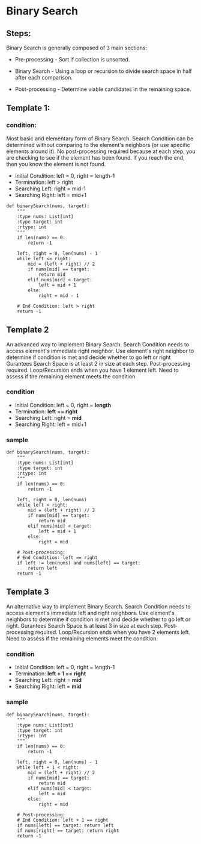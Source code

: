 # Binary Search

## Steps:

Binary Search is generally composed of 3 main sections:

- Pre-processing - Sort if collection is unsorted.

- Binary Search - Using a loop or recursion to divide search space in half after each comparison.

- Post-processing - Determine viable candidates in the remaining space.


## Template 1:

### condition:

Most basic and elementary form of Binary Search. Search Condition can be determined without comparing to the element's neighbors (or use specific elements around it). No post-processing required because at each step, you are checking to see if the element has been found. If you reach the end, then you know the element is not found.


- Initial Condition: left = 0, right = length-1
- Termination: left > right
- Searching Left: right = mid-1
- Searching Right: left = mid+1

```
def binarySearch(nums, target):
    """
    :type nums: List[int]
    :type target: int
    :rtype: int
    """
    if len(nums) == 0:
        return -1

    left, right = 0, len(nums) - 1
    while left <= right:
        mid = (left + right) // 2
        if nums[mid] == target:
            return mid
        elif nums[mid] < target:
            left = mid + 1
        else:
            right = mid - 1

    # End Condition: left > right
    return -1
```

## Template 2

An advanced way to implement Binary Search. Search Condition needs to access element's immediate right neighbor. Use element's right neighbor to determine if condition is met and decide whether to go left or right
Gurantees Search Space is at least 2 in size at each step. Post-processing required. Loop/Recursion ends when you have 1 element left. Need to assess if the remaining element meets the condition

### condition
- Initial Condition: left = 0, right = **length**
- Termination: **left == right**
- Searching Left: right = **mid**
- Searching Right: left = mid+1

### sample

```
def binarySearch(nums, target):
    """
    :type nums: List[int]
    :type target: int
    :rtype: int
    """
    if len(nums) == 0:
        return -1

    left, right = 0, len(nums)
    while left < right:
        mid = (left + right) // 2
        if nums[mid] == target:
            return mid
        elif nums[mid] < target:
            left = mid + 1
        else:
            right = mid

    # Post-processing:
    # End Condition: left == right
    if left != len(nums) and nums[left] == target:
        return left
    return -1

```

## Template 3

An alternative way to implement Binary Search. Search Condition needs to access element's immediate left and right neighbors. Use element's neighbors to determine if condition is met and decide whether to go left or right. Gurantees Search Space is at least 3 in size at each step. Post-processing required. Loop/Recursion ends when you have 2 elements left. Need to assess if the remaining elements meet the condition.


### condition

- Initial Condition: left = 0, right = length-1
- Termination: **left + 1 == right**
- Searching Left: right = **mid**
- Searching Right: left = **mid**

### sample
```
def binarySearch(nums, target):
    """
    :type nums: List[int]
    :type target: int
    :rtype: int
    """
    if len(nums) == 0:
        return -1

    left, right = 0, len(nums) - 1
    while left + 1 < right:
        mid = (left + right) // 2
        if nums[mid] == target:
            return mid
        elif nums[mid] < target:
            left = mid
        else:
            right = mid

    # Post-processing:
    # End Condition: left + 1 == right
    if nums[left] == target: return left
    if nums[right] == target: return right
    return -1
```
